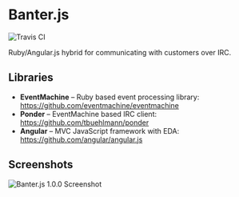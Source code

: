 Banter.js
=========

<img src="https://travis-ci.org/Wildhoney/Banter.js.png?branch=master" alt="Travis CI" />

Ruby/Angular.js hybrid for communicating with customers over IRC.


Libraries
---------

 * <strong>EventMachine</strong> &ndash; Ruby based event processing library: https://github.com/eventmachine/eventmachine
 * <strong>Ponder</strong> &ndash; EventMachine based IRC client: https://github.com/tbuehlmann/ponder
 * <strong>Angular</strong> &ndash; MVC JavaScript framework with EDA: https://github.com/angular/angular.js


Screenshots
---------

<img src="http://i39.tinypic.com/2cgdjj5.png" alt="Banter.js 1.0.0 Screenshot" />